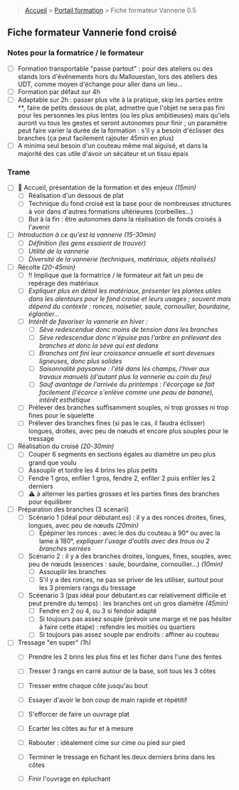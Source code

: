 > [Accueil](../../) > [Portail formation](../) > Fiche formateur Vannerie 0.5

## Fiche formateur Vannerie fond croisé

### Notes pour la formatrice / le formateur

- [ ] Formation transportable "passe partout" : pour des ateliers ou des stands lors d'événements hors du Mallouestan, lors des ateliers des UDT, comme moyen d'échange pour aller dans un lieu...
- [ ] Formation par défaut sur 4h
- [ ] Adaptable sur 2h : passer plus vite à la pratique, skip les parties entre **, faire de petits dessous de plat, admettre que l'objet ne sera pas fini pour les personnes les plus lentes (ou les plus ambitieuses) mais qu'iels auront vu tous les gestes et seront autonomes pour finir ; un paramètre peut faire varier la durée de la formation : s'il y a besoin d'éclisser des branches (ça peut facilement rajouter 45min en plus)
- [ ] A minima seul besoin d'un couteau même mal aiguisé, et dans la majorité des cas utile d'avoir un sécateur et un tissu épais

### Trame

- [ ] 👋 Accueil, présentation de la formation et des enjeux *(15min)*
    - [ ] Réalisation d'un dessous de plat
    - [ ] Technique du fond croisé est la base pour de nombreuses structures à voir dans d'autres formations ultérieures (corbeilles...)
    - [ ] But à la fin : être autonomes dans la réalisation de fonds croisés à l'avenir
- [ ] *Introduction à ce qu'est la vannerie *(15-30min)**
    - [ ] *Définition (les gens essaient de trouver)*
    - [ ] *Utilité de la vannerie*
    - [ ] *Diversité de la vannerie (techniques, matériaux, objets réalisés)*
- [ ] Récolte *(20-45min)*
   	- [ ] ‼️ Implique que la formatrice / le formateur ait fait un peu de repérage des matériaux
  	- [ ] *Expliquer plus en détail les matériaux, présenter les plantes utiles dans les alentours pour le fond croisé et leurs usages ; souvent mais dépend du contexte : ronces, noisetier, saule, cornouiller, bourdaine, églantier...*
    - [ ] *Intérêt de favoriser la vannerie en hiver :*
        - [ ] *Sève redescendue donc moins de tension dans les branches*
        - [ ] *Sève redescendue donc n'épuise pas l'arbre en prélevant des branches et donc la sève qui est dedans*
        - [ ] *Branches ont fini leur croissance annuelle et sont devenues ligneuses, donc plus solides*
        - [ ] *Saisonnalité paysanne : l'été dans les champs, l'hiver aux travaux manuels (d'autant plus la vannerie au coin du feu)*
        - [ ] *Sauf avantage de l'arrivée du printemps : l'écorçage se fait facilement (l'écorce s'enlève comme une peau de banane), intérêt esthétique*
	- [ ] Prélever des branches suffisamment souples, ni trop grosses ni trop fines pour le squelette
    - [ ] Prélever des branches fines (si pas le cas, il faudra éclisser) longues, droites, avec peu de nœuds et encore plus souples pour le tressage
- [ ] Réalisation du croisé *(20-30min)*
    - [ ] Couper 6 segments en sections égales au diamètre un peu plus grand que voulu
    - [ ] Assouplir et tordre les 4 brins les plus petits
    - [ ] Fendre 1 gros, enfiler 1 gros, fendre 2, enfiler 2 puis enfiler les 2 derniers
    - [ ] ⚠️ à alterner les parties grosses et les parties fines des branches pour équilibrer
- [ ] Préparation des branches (3 scenarii)
    - [ ] Scénario 1 (idéal pour débutant.es) : il y a des ronces droites, fines, longues, avec peu de nœuds *(20min)*
        - [ ] Épépiner les ronces : avec le dos du couteau à 90° ou avec la lame à 180°, *expliquer l'usage d'outils avec des trous ou 2 branches serrées*
    - [ ] Scénario 2 : il y a des branches droites, longues, fines, souples, avec peu de nœuds (essences : saule, bourdaine, cornouiller...) *(10min)*
    	- [ ] Assouplir les branches
     	- [ ] S'il y a des ronces, ne pas se priver de les utiliser, surtout pour les 3 premiers rangs du tressage
    - [ ] Scéenario 3 (pas idéal pour débutant.es car relativement difficile et peut prendre du temps) : les branches ont un gros diamètre *(45min)*
    	- [ ] Fendre en 2 ou 4, ou 3 si fendoir adapté
     	- [ ] Si toujours pas assez souple (prévoir une marge et ne pas hésiter à faire cette étape) : refendre les moitiés ou quartiers
      	- [ ] Si toujours pas assez souple par endroits : affiner au couteau
- [ ] Tressage "en super" *(1h)*
	- [ ] Prendre les 2 brins les plus fins et les ficher dans l'une des fentes
 	- [ ] Tresser 3 rangs en carré autour de la base, soit tous les 3 côtes
    - [ ] Tresser entre chaque côte jusqu'au bout
    - [ ] Essayer d'avoir le bon coup de main rapide et répétitif
    - [ ] S'efforcer de faire un ouvrage plat
    - [ ] Ecarter les côtes au fur et à mesure
    - [ ] Rabouter : idéalement cime sur cime ou pied sur pied
    - [ ] Terminer le tressage en fichant les deux derniers brins dans les côtes
    - [ ] Finir l'ouvrage en épluchant



